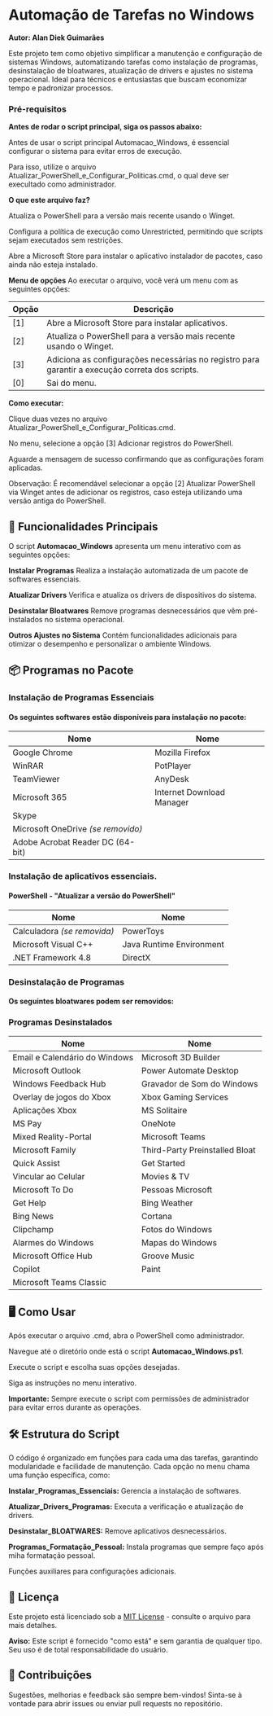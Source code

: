 # Automação de Tarefas no Windows

**Autor: Alan Diek Guimarães**

Este projeto tem como objetivo simplificar a manutenção e configuração de sistemas Windows, automatizando tarefas como instalação de programas, desinstalação de bloatwares, atualização de drivers e ajustes no sistema operacional. Ideal para técnicos e entusiastas que buscam economizar tempo e padronizar processos.

### Pré-requisitos

**Antes de rodar o script principal, siga os passos abaixo:**

Antes de usar o script principal Automacao_Windows, é essencial configurar o sistema para evitar erros de execução. 

Para isso, utilize o arquivo Atualizar_PowerShell_e_Configurar_Politicas.cmd, o qual deve ser execultado como administrador.

**O que este arquivo faz?**

Atualiza o PowerShell para a versão mais recente usando o Winget.

Configura a política de execução como Unrestricted, permitindo que scripts sejam executados sem restrições.

Abre a Microsoft Store para instalar o aplicativo instalador de pacotes, caso ainda não esteja instalado.

**Menu de opções**
Ao executar o arquivo, você verá um menu com as seguintes opções:

|**Opção**	|**Descrição**|
|-----------|-------------|
|[1]	    |Abre a Microsoft Store para instalar aplicativos.|
|[2]	    |Atualiza o PowerShell para a versão mais recente usando o Winget.|
|[3]	    |Adiciona as configurações necessárias no registro para garantir a execução correta dos scripts.|
|[0]	    |Sai do menu.|

**Como executar:**

Clique duas vezes no arquivo Atualizar_PowerShell_e_Configurar_Politicas.cmd.

No menu, selecione a opção [3] Adicionar registros do PowerShell.

Aguarde a mensagem de sucesso confirmando que as configurações foram aplicadas.

Observação: É recomendável selecionar a opção [2] Atualizar PowerShell via Winget antes de adicionar os registros, caso esteja utilizando uma versão antiga do PowerShell.


## 🚀 Funcionalidades Principais
O script **Automacao_Windows** apresenta um menu interativo com as seguintes opções:

**Instalar Programas**
Realiza a instalação automatizada de um pacote de softwares essenciais.

**Atualizar Drivers**
Verifica e atualiza os drivers de dispositivos do sistema.

**Desinstalar Bloatwares**
Remove programas desnecessários que vêm pré-instalados no sistema operacional.

**Outros Ajustes no Sistema**
Contém funcionalidades adicionais para otimizar o desempenho e personalizar o ambiente Windows.

## 📦 Programas no Pacote 

### Instalação de Programas Essenciais
#### Os seguintes softwares estão disponíveis para instalação no pacote:


| **Nome**                      | **Nome**                       |
|-------------------------------|--------------------------------|
| Google Chrome                 | Mozilla Firefox                |
| WinRAR                        | PotPlayer                      |
| TeamViewer                    | AnyDesk                        |
| Microsoft 365                 | Internet Download Manager      |
|Skype                          |                                |
| Microsoft OneDrive *(se removido)*                             |
| Adobe Acrobat Reader DC (64-bit)                               |



### Instalação de aplicativos essenciais.
#### PowerShell - "Atualizar a versão do PowerShell"

| **Nome**                           | **Nome**                     |
|------------------------------------|------------------------------|
| Calculadora *(se removida)*        | PowerToys                    |
| Microsoft Visual C++               | Java Runtime Environment     |
| .NET Framework 4.8                 | DirectX                      |

### Desinstalação de Programas
#### Os seguintes bloatwares podem ser removidos:

### Programas Desinstalados

| **Nome**                           | **Nome**                       |
|------------------------------------|--------------------------------|
| Email e Calendário do Windows      | Microsoft 3D Builder           |
| Microsoft Outlook                  | Power Automate Desktop         |
| Windows Feedback Hub               | Gravador de Som do Windows     |
| Overlay de jogos do Xbox           | Xbox Gaming Services           |
| Aplicações Xbox                    | MS Solitaire                   |
| MS Pay                             | OneNote                        |
| Mixed Reality-Portal               | Microsoft Teams                |
| Microsoft Family                   | Third-Party Preinstalled Bloat |
| Quick Assist                       | Get Started                    |
| Vincular ao Celular                | Movies & TV                    |
| Microsoft To Do                    | Pessoas Microsoft              |
| Get Help                           | Bing Weather                   |
| Bing News                          | Cortana                        |
| Clipchamp                          | Fotos do Windows               |
| Alarmes do Windows                 | Mapas do Windows               |
| Microsoft Office Hub               | Groove Music                   |
| Copilot                            | Paint                          |
| Microsoft Teams Classic            |                                |


## 🖥️  Como Usar
Após executar o arquivo .cmd, abra o PowerShell como administrador.

Navegue até o diretório onde está o script **Automacao_Windows.ps1**.

Execute o script e escolha suas opções desejadas.

Siga as instruções no menu interativo.

**Importante:** Sempre execute o script com permissões de administrador para evitar erros durante as operações.

## 🛠️ Estrutura do Script
O código é organizado em funções para cada uma das tarefas, garantindo modularidade e facilidade de manutenção. Cada opção no menu chama uma função específica, como:

**Instalar_Programas_Essenciais:** Gerencia a instalação de softwares.

**Atualizar_Drivers_Programas:** Executa a verificação e atualização de drivers.

**Desinstalar_BLOATWARES:** Remove aplicativos desnecessários.

**Programas_Formatação_Pessoal:** Instala programas que sempre faço após miha formatação pessoal.

Funções auxiliares para configurações adicionais.

## 📜 Licença

Este projeto está licenciado sob a [MIT License](LICENSE) - consulte o arquivo para mais detalhes.

**Aviso:** Este script é fornecido "como está" e sem garantia de qualquer tipo. Seu uso é de total responsabilidade do usuário.

## 🤝 Contribuições
Sugestões, melhorias e feedback são sempre bem-vindos! Sinta-se à vontade para abrir issues ou enviar pull requests no repositório.